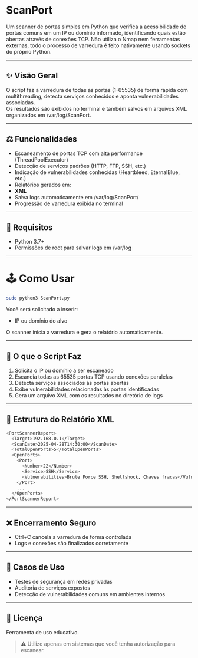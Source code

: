 # ScanPort
Um scanner de portas simples em Python que verifica a acessibilidade de portas comuns em um IP ou domínio informado, identificando quais estão abertas através de conexões TCP. Não utiliza o Nmap nem ferramentas externas, todo o processo de varredura é feito nativamente usando sockets do próprio Python.

---

## ✨ Visão Geral
O script faz a varredura de todas as portas (1-65535) de forma rápida com multithreading, detecta serviços conhecidos e aponta vulnerabilidades associadas. </br>
Os resultados são exibidos no terminal e também salvos em arquivos XML organizados em /var/log/ScanPort.

---

## ⚖️ Funcionalidades
- Escaneamento de portas TCP com alta performance (ThreadPoolExecutor)
- Detecção de serviços padrões (HTTP, FTP, SSH, etc.)
- Indicação de vulnerabilidades conhecidas (Heartbleed, EternalBlue, etc.)
- Relatórios gerados em:
- **XML**
- Salva logs automaticamente em /var/log/ScanPort/
- Progressão de varredura exibida no terminal

---

## 📝 Requisitos
- Python 3.7+
- Permissões de root para salvar logs em /var/log

---

# 🕹️ Como Usar 
```bash
sudo python3 ScanPort.py
```

Você será solicitado a inserir:
- IP ou domínio do alvo

O scanner inicia a varredura e gera o relatório automaticamente.

---

## 🔎 O que o Script Faz
1. Solicita o IP ou domínio a ser escaneado
2. Escaneia todas as 65535 portas TCP usando conexões paralelas
3. Detecta serviços associados às portas abertas
4. Exibe vulnerabilidades relacionadas às portas identificadas
5. Gera um arquivo XML com os resultados no diretório de logs

---

## 📂 Estrutura do Relatório XML

```bash
<PortScannerReport>
  <Target>192.168.0.1</Target>
  <ScanDate>2025-04-28T14:30:00</ScanDate>
  <TotalOpenPorts>5</TotalOpenPorts>
  <OpenPorts>
    <Port>
      <Number>22</Number>
      <Service>SSH</Service>
      <Vulnerabilities>Brute Force SSH, Shellshock, Chaves fracas</Vulnerabilities>
    </Port>
    ...
  </OpenPorts>
</PortScannerReport>

```

---

## ❌ Encerramento Seguro
- Ctrl+C cancela a varredura de forma controlada
- Logs e conexões são finalizados corretamente

---

## 🚀 Casos de Uso
- Testes de segurança em redes privadas
- Auditoria de serviços expostos
- Detecção de vulnerabilidades comuns em ambientes internos

---

## 📄 Licença
Ferramenta de uso educativo.
> ⚠️ Utilize apenas em sistemas que você tenha autorização para escanear.


